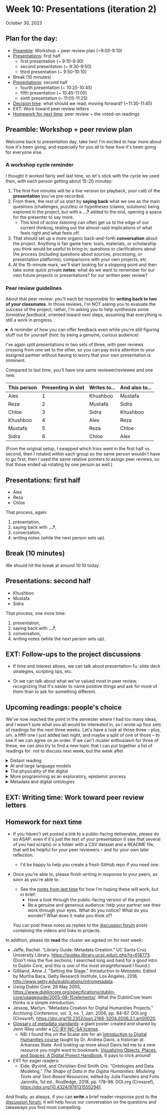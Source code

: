 
# Week 10: Presentations (iteration 2)
<span class="date">October 30, 2023</span>

## Plan for the day:

* [Preamble](#preamble): Workshop + peer review plan (~9:00-9:10)
* [Presentations](#first-half): first half
    - first presentation (~ 9:10-9:30)
    - second presentation (~ 9:30-9:50)
    - third presentation (~ 9:50-10:10)
* Break (10 minutes)
* [Presentations](#second-half): second half
    - fourth presentation (~ 10:25-10:45)
    - fifth presentation (~ 10:45-11:05)
    - sixth presentation (~ 11:05-11:25)
* [Decision time](#options): what should we read, moving forward? (~11:30-11:45)
* EXT: Work toward peer review letters
* [Homework for next time](#hw): peer review + the voted-on readings

<a id="preamble"></a>
## Preamble: Workshop + peer review plan

Welcome back to presentation day, take two! I'm excited to hear more about how it's been going, and especially for you all to hear how it's been going for everyone else.

### A workshop cycle reminder

I thought it worked fairly well last time, so let's stick with the cycle we used then, with each person getting about 15-20 minutes:

1. The first five minutes will be a live version (or playback, your call) of the **presentation** you've pre-recorded.
2. From there, the rest of us start by **saying back** what we see as the main questions (challenges, puzzles) or hypotheses (claims, solutions) being explored in the project, but with a **...?** added to the end, opening a space for the presenter to say more.
    - This kind of _active listening_ can often get us to the edge of our current thinking, testing out the almost-said implications of what feels right and what feels off.
3. That should set up a more organic back-and-forth **conversation** about the project. Anything is fair game here: tools, materials, or scholarship you think would be useful to bring in; questions or clarifications about the process (including questions about sources, processing, or presentation platforms); comparisons with your own projects; etc.
4. At the 15-minute mark, we'll start looking for a stopping point and then take some quick private **notes**: what do we want to remember for our own future projects or presentations?  for our written peer review?

### Peer review guidelines
About that peer review: you'll each be responsible for **writing back to two of your classmates**. In those reviews, I'm NOT asking you to evaluate the success of the project; rather, I'm asking you to help synthesize some _formative feedback_, oriented toward next steps, assuming that everything is still a work in progress.

<details><summary>A reminder of how you can offer feedback even while you're still figuring stuff out for yourself (hint: by being a genuine, curious audience)</summary>
<ul>
    <li>Help them see how their work is coming across to you by summarizing back to them what you see them doing, trying to do, or <em>almost</em> doing. (That last is often a good place to lean into.)</li>
    <li>Help them see how you've tried to engage with the project through its public-facing platform, and what it makes you think of: as in my suggestions for conversation above, this may include tools, materials, or scholarship you think would be useful to bring in; questions or clarifications about the process; comparisons with your own projects; and so on.</li>
    <li>Above all, be generous. That doesn't mean only singing praises, though by all means do so when it feels genuine! You can be generously critical, as long as you're critically generous at the same time. Demonstrate your care and investment in each other's success, knowing that there's still more to do to get there. Together.</li>
</ul>
</details>

I've again split presentations in two sets of three, with peer reviews crossing from one set to the other, so you can pay extra attention to your assigned partner without having to worry that your own presentation is imminent.

Compared to last time, you'll have one same reviewer/reviewee and one new.

| This person | Presenting in slot | Writes to... | And also to... |
| ----------- | ------------------ | ------------ | -------------- |
| Alex        | 1                  | Khushboo     | Mustafa        |
| Reza        | 2                  | Mustafa      | Sidra          |
| Chloe       | 3                  | Sidra        | Khushboo       |
| Khushboo    | 4                  | Alex         | Reza           |
| Mustafa     | 5                  | Reza         | Chloe          |
| Sidra       | 6                  | Chloe        | Alex           |

(From the original setup, I swapped which trios went in the first half vs. second, then I rotated within each group so the same person wouldn't have to go first; then I used the same relative pointers to assign peer reviews, so that those ended up rotating by one person as well.)

<a id="first-half"></a>
## Presentations: first half

* Alex
* Reza
* Chloe

That process, again:
1. presentation,
2. saying back with **...?**,
3. conversation,
4. writing notes (while the next person sets up).


## Break (10 minutes)
We should hit the break at around 10:10 today.

<a id="second-half"></a>
## Presentations: second half

* Khushboo
* Mustafa
* Sidra

That process, one more time:
1. presentation,
2. saying back with **...?**,
3. conversation,
4. writing notes (while the next person sets up).


## EXT: Follow-ups to the project discussions

* If time and interest allows, we can talk about presentation-fu: slide deck strategies, scripting tips, etc.

* Or we can talk about what we've valued most in peer review, recognizing that it's easier to name positive things and ask for more of them than to ask for something different.

<a id="options"></a>
## Upcoming readings: people's choice

We've now reached the point in the semester where I had too many ideas, and I wasn't sure what you all would be interested in, so I wrote up four sets of readings for the next three weeks. Let's have a look at those three – plus, um, a fifth one I just added last night, and maybe a split of one of those – to see if we can agree on an order. If we can't muster enthusiasm for three of these, we can also try to find a new topic that I can put together a list of readings for: not to discuss next week, but the week after.

<details><summary>Distant reading</summary>
    <p>Two sub-options here, on topic modeling or other approaches. Regardless, we would all read these two pieces on scale:</p>
    <ul>
      <li>Underwood, Ted. “A Genealogy of Distant Reading.” <em>Digital Humanities Quarterly</em>, vol. 11, no. 2, 2017. <a href="http://www.digitalhumanities.org/dhq/vol/11/2/000317/000317.html">http://www.digitalhumanities.org/dhq/vol/11/2/000317/000317.html</a>.</li>
      <li>Cottom, Tressie McMillan. “47: More Scale, More Questions: Observations from Sociology.” <em>Debates in the Digital Humanities 2016</em>, University of Minnesota Press, 2016, <a href="https://dhdebates.gc.cuny.edu/read/untitled/section/55e48b34-543a-41f7-97c9-8c8643bf8844#ch47">https://dhdebates.gc.cuny.edu/read/untitled/section/55e48b34-543a-41f7-97c9-8c8643bf8844#ch47</a>.</li>
     </ul>
     <details><summary>KWIC (keywords in context) and TF-IDF (term frequency * inverse document frequency)</summary>
         <ul>
             <li>Paradise, Laurin. "O’Malley Library: DAsH: Using AntConc to Analyze Text." <a href="https://lib.manhattan.edu/c.php?g=728252&p=5752364">https://lib.manhattan.edu/c.php?g=728252&p=5752364</a>.</li>
             <li>Play with <a href="https://voyant-tools.org/docs/#!/guide/contexts">the Contexts tool on Voyant</a></li>
             <li>Lavin, Matthew J. “Analyzing Documents with TF-IDF.” <em>Programming Historian</em>, May 2019. programminghistorian.org, <a href="https://programminghistorian.org/en/lessons/analyzing-documents-with-tfidf">https://programminghistorian.org/en/lessons/analyzing-documents-with-tfidf</a>.</li>
             <li>EXT for eager readers:
               <ul>
               <li>Guldi, Jo. “Critical Search: A Procedure for Guided Reading in Large-Scale Textual Corpora.” <em>Journal of Cultural Analytics</em>, Dec. 2018. <a href="https://culturalanalytics.org/article/11028">https://culturalanalytics.org/article/11028</a></li></ul>
              </li>
         </ul>
     </details><!-- kwic and tf-idf -->
     <details><summary>Topic modeling</summary>
        <ul>
          <li>Brett, Megan R. “Topic Modeling: A Basic Introduction.” <em>Journal of Digital Humanities</em>, vol. 2, no. 1, Winter 2012, <a href="http://journalofdigitalhumanities.org/2-1/topic-modeling-a-basic-introduction-by-megan-r-brett/">http://journalofdigitalhumanities.org/2-1/topic-modeling-a-basic-introduction-by-megan-r-brett/</a>.</li>
          <li>Play with <a href="https://voyant-tools.org/docs/#!/guide/topics">the Topics tool on Voyant</a></li>
          <li>Play with <a href="https://agoldst.github.io/dfr-browser/demo/#">the DFR Browser demo</a> by Andrew Goldstone ("Topics in PMLA")</li>
          <li>Schmidt, Benjamin M. “Words Alone: Dismantling Topic Models in the Humanities.” <em>Journal of Digital Humanities</em>, 5 Apr. 2013, <a href="https://journalofdigitalhumanities.org/2-1/words-alone-by-benjamin-m-schmidt/">https://journalofdigitalhumanities.org/2-1/words-alone-by-benjamin-m-schmidt/</a>.</li>
          <li>EXT for eager readers:
            <ul><li>Underwood, Ted. “Topic Modeling Made Just Simple Enough.” <em>The Stone and the Shell</em>, 7 Apr. 2012, <a href="http://tedunderwood.com/2012/04/07/topic-modeling-made-just-simple-enough/">http://tedunderwood.com/2012/04/07/topic-modeling-made-just-simple-enough/</a>. A somewhat more technical explanation of how it all works, from the days when an "academic blog" was still where a lot of the action was.</li>
            <li>Meeks, Elijah, and Scott B Weingart. “The Digital Humanities Contribution to Topic Modeling.” <em>Journal of Digital Humanities</em>, vol. 2, no. 1, Apr. 2013, <a href="http://journalofdigitalhumanities.org/2-1/dh-contribution-to-topic-modeling/">http://journalofdigitalhumanities.org/2-1/dh-contribution-to-topic-modeling/</a>.</li></ul>
          </li>
        </ul>
    </details><!-- /topic modeling -->
</details><!-- /distant reading -->

<details><summary>AI and large language models</summary>
    <ul>
        <li>Onuoha, Mimi and Mother Cyborg (Diana Nucera). “A People’s Guide To Tech: Artificial Intelligence.” Allied Media Projects, Aug. 2018, <a href="https://alliedmedia.org/resources/peoples-guide-to-ai">https://alliedmedia.org/resources/peoples-guide-to-ai</a>.</li>
        <li>Crawford, Kate, and Trevor Paglen. “Excavating AI: The Politics of Training Sets for Machine Learning.” 19 Sept. 2019, <a href="https://excavating.ai">https://excavating.ai</a>.</li>
        <li>Vee, Annette. “Large Language Models Write Answers.” <em>Composition Studies</em>, vol. 51, no. 1, Spring 2023, pp. 176–81. <a href="https://compositionstudiesjournal.files.wordpress.com/2023/06/vee.pdf">https://compositionstudiesjournal.files.wordpress.com/2023/06/vee.pdf</a></li>
        <li>Your choice of 2-3 more items from the “Where we are now” section of the same <a href="https://compstudiesjournal.com/current-issue-spring-2023-51-1/"><em>Composition Studies</em> issue</a> (i.e. the surrounding context for Annette's piece)</li>
        <li>Laquintano, Tim, Carly Schnitzler and Annette Vee, A. (2023). "Introduction to teaching with text generation technologies." In A. Vee, T. Laquintano, & C. Schnitzler (Eds.), TextGenEd: Teaching with Text Generation Technologies. The WAC Clearinghouse. <a href="https://doi.org/10.37514/TWR-J.2023.1.1.02">https://doi.org/10.37514/TWR-J.2023.1.1.02</a></li>
        <li>Your choice of 2-3 assignments from the TextGenEd collection. (Multiple Pitt PhD students and faculty, past or present, are included!)</li>
    </ul>        
</details><!-- /AI and LLMs -->

<details><summary>The physicality of the digital</summary>
    <ul>
        <li>Ford, Paul, “What is Code?” section 2: Let’s Begin. <a href="https://www.bloomberg.com/graphics/2015-paul-ford-what-is-code/#lets-begin">https://www.bloomberg.com/graphics/2015-paul-ford-what-is-code/#lets-begin</a>.</li>
        <li>Crawford, Kate, and Vladan Joler. “Anatomy of an AI System: The Amazon Echo As An Anatomical Map of Human Labor, Data and Planetary Resources.” AI Now Institute and Share Lab, 7 Sept. 2018, <a href="https://www.anatomyof.ai">https://www.anatomyof.ai</a>.</li>
        <li>Gries, Laurie, Jenny Bay, Derek Mueller, and Nathaniel Rivers. “New Materialisms, Networks, and Humanities Research.” <em>Networked Humanities: Within and without the University</em>, edited by Jeff Rice and Brian McNely, Parlor Press, 2018, pp. 85–102. (I have a scan of this one, which I'll share if you vote for it.)</li>
    </ul>
</details><!-- /physicality of the digital -->

<details><summary>More programming as an exploratory, epistemic process</summary>
    <ul>
        <li>Montfort, Nick. <em>Exploratory Programming for the Arts and Humanities, 2nd edition</em>. MIT Press: 2021.
            <ul>
              <li>“Appendix A: Why Program?”</li>
              <li>“6: Programming Fundamentals”</li>
              <li>“10: Image I: Pixel by Pixel”</li>
            </ul>
        </li>
        <li>Miller, Benjamin. “Chapter 17: The Pleasurable Difficulty of Programming.” <em>Methods and Methodologies for Research in Digital Writing and Rhetoric: Centering Positionality in Computers and Writing Scholarship</em>, Volume 2, edited by Victor Del Hierro and Crystal VanKooten, The WAC Clearinghouse; University Press of Colorado, 2022, pp. 159–83. DOI.org (Crossref), <a href="https://doi.org/10.37514/PRA-B.2022.1664.2.17">https://doi.org/10.37514/PRA-B.2022.1664.2.17</a>.</li>
    </ul>
</details><!-- /programming -->

<details><summary>Metadata and digital ontologies</summary>
    <ul>
        <li>Jaffe, Rachel. "Library Guide: Metadata Creation." UC Santa Cruz University Library. <a href="https://guides.library.ucsc.edu/c.php?g=618773">https://guides.library.ucsc.edu/c.php?g=618773</a>. (Don't miss the five sections; I searched long and hard for a good intro to Dublin Core, and this is one of the most straightforward I found.)</li>
        <li>Gilliland, Anne J. "Setting the Stage." <em>Introduction to Metadata.</em> Edited by Murtha Baca, Getty Research Institute, Los Angeles, 2016, <a href="http://www.getty.edu/publications/intrometadata">http://www.getty.edu/publications/intrometadata</a>.</li>
        <li>Using Dublin Core. 26 May 2005, <a href="https://www.dublincore.org/specifications/dublin-core/usageguide/2005-08-15/elements/">https://www.dublincore.org/specifications/dublin-core/usageguide/2005-08-15/elements/</a>. What the DublinCore team thinks is a simple introduction.</li>
        <li>Jessop, Martyn. “Metadata Creation for Digital Humanities Projects.” Archiving Conference, vol. 3, no. 1, Jan. 2006, pp. 84–87. DOI.org (Crossref), <a href="https://doi.org/10.2352/issn.2168-3204.2006.3.1.art00020">https://doi.org/10.2352/issn.2168-3204.2006.3.1.art00020</a>.</li>
        <li><a href="https://scalar.usc.edu/works/intro-to-dh-hs3393/media/seeingstandards_glossary_poster.pdf">Glossary of metadata standards</a>: a giant poster created and shared by Jenn Riley under a <a href="https://creativecommons.org/licenses/by-nc-sa/3.0/us/">CC-BY-NC-SA license</a>.<ul><li>NB: I found this on the Scalar site for an <a href="https://scalar.usc.edu/works/intro-to-dh-hs3393/media/seeing-standards-glossary-1">Introduction to Digital Humanities course</a> taught by Dr. Andrea Davis, a historian at Arkansas State. And looking up more about Davis led me to a new resource you might want to bookmark: <a href="https://handbook.pubpub.org/">Visualizing Objects, Places, and Spaces: A Digital Project Handbook</a>. It pays to click around!</li></ul></li>
        <li>EXT for eager readers:
            <ul><li>Eide, Øyvind, and Christian-Emil Smith Ore. “Ontologies and Data Modeling.” <em>The Shape of Data in the Digital Humanities: Modeling Texts and Text-Based Resources</em>, edited by Julia Flanders and Fotis Jannidis, 1st ed., Routledge, 2018, pp. 178–96. DOI.org (Crossref), <a href="https://doi.org/10.4324/9781315552941">https://doi.org/10.4324/9781315552941</a>.</li></ul>
        </li>
    </ul>
</details><!-- /metadata -->

## EXT: Writing time: Work toward peer review letters

<a id="hw"></a>
## Homework for next time

* If you haven't yet posted a link to a public-facing deliverable, please do so ASAP: even if it's just the text of your presentation (I saw that several of you had scripts) or a folder with a CSV dataset and a README file, that will be helpful for your peer reviewers – and for your own later reflection.
    - I'd be happy to help you create a fresh GitHub repo if you need one.

* Once you're able to, please finish writing in response to your peers, as soon as you're able to.
    - See the <a href="week-06#peer-review-guidelines">notes from last time</a> for how I'm hoping these will work, but in brief:
        * Have a look through the public-facing version of the project.
        * Be a genuine and generous audience: help your partner see their work through your eyes. What do you notice? What do you wonder? What does it make you think of?
    <p>You can post these notes as replies to the <a href="{{site.repo_url}}/discussions">discussion forum</a> posts containing the videos and links to projects.</p>


In addition, please do **read** the cluster we agreed on for next week:
<ul>
    <li>Jaffe, Rachel. "Library Guide: Metadata Creation." UC Santa Cruz University Library. <a href="https://guides.library.ucsc.edu/c.php?g=618773">https://guides.library.ucsc.edu/c.php?g=618773</a>. (Don't miss the five sections; I searched long and hard for a good intro to Dublin Core, and this is one of the most straightforward I found.)</li>
    <li>Gilliland, Anne J. "Setting the Stage." <em>Introduction to Metadata.</em> Edited by Murtha Baca, Getty Research Institute, Los Angeles, 2016, <a href="http://www.getty.edu/publications/intrometadata">http://www.getty.edu/publications/intrometadata</a>.</li>
    <li>Using Dublin Core. 26 May 2005, <a href="https://www.dublincore.org/specifications/dublin-core/usageguide/2005-08-15/elements/">https://www.dublincore.org/specifications/dublin-core/usageguide/2005-08-15/elements/</a>. What the DublinCore team thinks is a simple introduction.</li>
    <li>Jessop, Martyn. “Metadata Creation for Digital Humanities Projects.” Archiving Conference, vol. 3, no. 1, Jan. 2006, pp. 84–87. DOI.org (Crossref), <a href="https://doi.org/10.2352/issn.2168-3204.2006.3.1.art00020">https://doi.org/10.2352/issn.2168-3204.2006.3.1.art00020</a>.</li>
    <li><a href="https://scalar.usc.edu/works/intro-to-dh-hs3393/media/seeingstandards_glossary_poster.pdf">Glossary of metadata standards</a>: a giant poster created and shared by Jenn Riley under a <a href="https://creativecommons.org/licenses/by-nc-sa/3.0/us/">CC-BY-NC-SA license</a>.<ul><li>NB: I found this on the Scalar site for an <a href="https://scalar.usc.edu/works/intro-to-dh-hs3393/media/seeing-standards-glossary-1">Introduction to Digital Humanities course</a> taught by Dr. Andrea Davis, a historian at Arkansas State. And looking up more about Davis led me to a new resource you might want to bookmark: <a href="https://handbook.pubpub.org/">Visualizing Objects, Places, and Spaces: A Digital Project Handbook</a>. It pays to click around!</li></ul></li>
    <li>EXT for eager readers:
        <ul><li>Eide, Øyvind, and Christian-Emil Smith Ore. “Ontologies and Data Modeling.” <em>The Shape of Data in the Digital Humanities: Modeling Texts and Text-Based Resources</em>, edited by Julia Flanders and Fotis Jannidis, 1st ed., Routledge, 2018, pp. 178–96. DOI.org (Crossref), <a href="https://doi.org/10.4324/9781315552941">https://doi.org/10.4324/9781315552941</a>.</li></ul>
    </li>
</ul>

And finally, as always, if you can **write** a brief reader-response post to the [discussion forum](https://github.com/benmiller314/dsam2023fall/discussions), it will help focus our conversation on the questions and takeaways you find most compelling.
